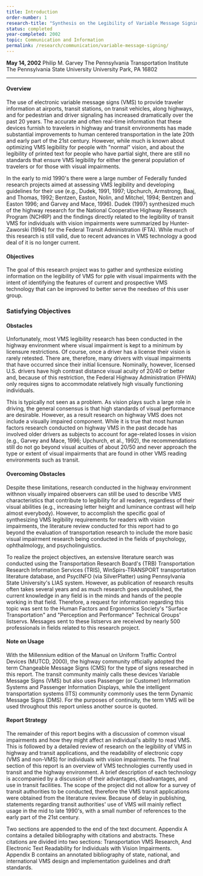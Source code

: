 ```yaml
---
title: Introduction
order-number: 1
research-title: "Synthesis on the Legibility of Variable Message Signing (VMS) for Readers with Vision Loss"
status: completed
year-completed: 2002
topic: Communication and Information
permalink: /research/communication/variable-message-signing/
---
```

**May 14, 2002**
Philip M. Garvey
The Pennsylvania Transportation Institute
The Pennsylvania State University
University Park, PA 16802


---


#### Overview

The use of electronic variable message signs (VMS) to provide traveler information at airports, transit stations, on transit vehicles, along highways, and for pedestrian and driver signaling has increased dramatically over the past 20 years. The accurate and often real-time information that these devices furnish to travelers in highway and transit environments has made substantial improvements to human centered transportation in the late 20th and early part of the 21st century. However, while much is known about optimizing VMS legibility for people with "normal" vision, and about the legibility of printed text for people who have partial sight, there are still no standards that ensure VMS legibility for either the general population of travelers or for those with visual impairments.

In the early to mid 1990's there were a large number of Federally funded research projects aimed at assessing VMS legibility and developing guidelines for their use (e.g., Dudek, 1991, 1997; Upchurch, Armstrong, Baaj, and Thomas, 1992; Bentzen, Easton, Nolin, and Mitchel, 1994; Bentzen and Easton 1996; and Garvey and Mace, 1996). Dudek (1997) synthesized much of the highway research for the National Cooperative Highway Research Program (NCHRP) and the findings directly related to the legibility of transit VMS for individuals with vision impairments were summarized by Hunter-Zaworski (1994) for the Federal Transit Administration (FTA). While much of this research is still valid, due to recent advances in VMS technology a good deal of it is no longer current.

#### Objectives

The goal of this research project was to gather and synthesize existing information on the legibility of VMS for pple with visual impairments with the intent of identifying the features of current and prospective VMS technology that can be improved to better serve the needseo of this user group.

### Satisfying Objectives

#### Obstacles

Unfortunately, most VMS legibility research has been conducted in the highway environment where visual impairment is kept to a minimum by licensure restrictions. Of course, once a driver has a license their vision is rarely retested. There are, therefore, many drivers with visual impairments that have occurred since their initial licensure. Nominally, however, licensed U.S. drivers have high contrast distance visual acuity of 20/40 or better and, because of this restriction, the Federal Highway Administration (FHWA) only requires signs to accommodate relatively high visually functioning individuals.

This is typically not seen as a problem. As vision plays such a large role in driving, the general consensus is that high standards of visual performance are desirable. However, as a result research on highway VMS does not include a visually impaired component. While it is true that most human factors research conducted on highway VMS in the past decade has involved older drivers as subjects to account for age-related losses in vision (e.g., Garvey and Mace, 1996; Upchurch, et al., 1992), the recommendations still do not go beyond visual acuities of about 20/50 and never approach the type or extent of visual impairments that are found in other VMS reading environments such as transit.

#### Overcoming Obstacles

Despite these limitations, research conducted in the highway environment withnon visually impaired observers can still be used to describe VMS characteristics that contribute to legibility for all readers, regardless of their visual abilities (e.g., increasing letter height and luminance contrast will help almost everybody). However, to accomplish the specific goal of synthesizing VMS legibility requirements for readers with vision impairments, the literature review conducted for this report had to go beyond the evaluation of transportation research to include the more basic visual impairment research being conducted in the fields of psychology, ophthalmology, and psycholinguistics.

To realize the project objectives, an extensive literature search was conducted using the Transportation Research Board's (TRB) Transportation Research Information Services (TRIS), WinSpirs-TRANSPORT transportation literature database, and PsycINFO (via SilverPlatter) using Pennsylvania State University's LIAS system. However, as publication of research results often takes several years and as much research goes unpublished, the current knowledge in any field is in the minds and hands of the people working in that field. Therefore, a request for information regarding this topic was sent to the Human Factors and Ergonomics Society's "Surface Transportation" and "Perception and Performance" Technical Groups' listservs. Messages sent to these listservs are received by nearly 500 professionals in fields related to this research project.

#### Note on Usage

With the Millennium edition of the Manual on Uniform Traffic Control Devices (MUTCD, 2000), the highway community officially adopted the term Changeable Message Signs (CMS) for the type of signs researched in this report. The transit community mainly calls these devices Variable Message Signs (VMS) but also uses Passenger (or Customer) Information Systems and Passenger Information Displays, while the intelligent transportation systems (ITS) community commonly uses the term Dynamic Message Signs (DMS). For the purposes of continuity, the term VMS will be used throughout this report unless another source is quoted.

#### Report Strategy

The remainder of this report begins with a discussion of common visual impairments and how they might affect an individual's ability to read VMS. This is followed by a detailed review of research on the legibility of VMS in highway and transit applications, and the readability of electronic copy (VMS and non-VMS) for individuals with vision impairments. The final section of this report is an overview of VMS technologies currently used in transit and the highway environment. A brief description of each technology is accompanied by a discussion of their advantages, disadvantages, and use in transit facilities. The scope of the project did not allow for a survey of transit authorities to be conducted, therefore the VMS transit applications were obtained from the literature review. Because of delay in publishing, statements regarding transit authorities' use of VMS will mainly reflect usage in the mid to late 1990's, with a small number of references to the early part of the 21st century.

Two sections are appended to the end of the text document. Appendix A contains a detailed bibliography with citations and abstracts. These citations are divided into two sections: Transportation VMS Research, And Electronic Text Readability for Individuals with Vision Impairments. Appendix B contains an annotated bibliography of state, national, and international VMS design and implementation guidelines and draft standards.
